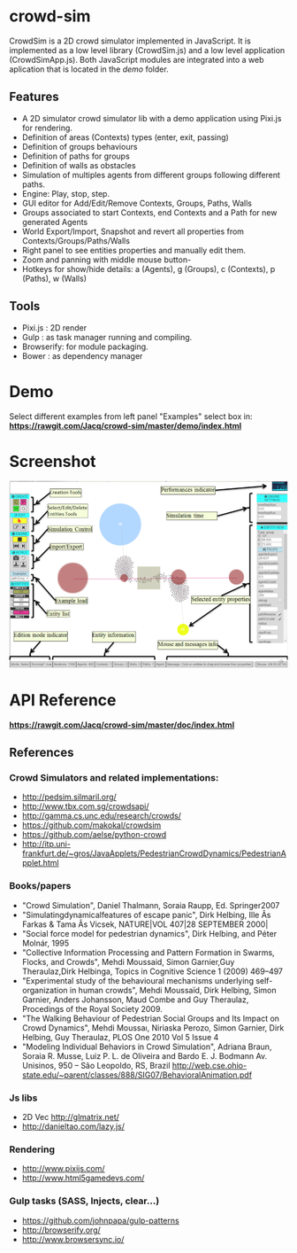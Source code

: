 crowd-sim
=========

CrowdSim is a 2D crowd simulator implemented in JavaScript. It is implemented as a low level library (CrowdSim.js) and a low level application (CrowdSimApp.js). Both JavaScript modules are integrated into a web aplication that is located in the *demo* folder.

## Features ##
- A 2D simulator crowd simulator lib with a demo application using Pixi.js for rendering.
- Definition of areas (Contexts) types (enter, exit, passing)
- Definition of groups behaviours
- Definition of paths for groups
- Definition of walls as obstacles
- Simulation of multiples agents from different groups following different paths.
- Engine: Play, stop, step.
- GUI editor for Add/Edit/Remove Contexts, Groups, Paths, Walls
- Groups associated to start Contexts, end Contexts and a Path for new generated Agents
- World Export/Import, Snapshot and revert all properties from Contexts/Groups/Paths/Walls
- Right panel to see entities properties and manually edit them.
- Zoom and panning with middle mouse button-
- Hotkeys for show/hide details: a (Agents), g (Groups), c (Contexts), p (Paths), w (Walls)

## Tools  ##
- Pixi.js : 2D render
- Gulp : as task manager running and compiling.
- Browserify: for module packaging.
- Bower : as dependency manager

# Demo #
Select different examples from left panel "Examples" select box in:
**https://rawgit.com/Jacq/crowd-sim/master/demo/index.html**

# Screenshot #
<img src="editor.png">

# API Reference #
**https://rawgit.com/Jacq/crowd-sim/master/doc/index.html**

## References

### Crowd Simulators and related implementations:
- http://pedsim.silmaril.org/
- http://www.tbx.com.sg/crowdsapi/
- http://gamma.cs.unc.edu/research/crowds/
- https://github.com/makokal/crowdsim
- https://github.com/aelse/python-crowd
- http://itp.uni-frankfurt.de/~gros/JavaApplets/PedestrianCrowdDynamics/PedestrianApplet.html


### Books/papers
- "Crowd Simulation", Daniel Thalmann, Soraia Raupp, Ed. Springer2007
- "Simulatingdynamicalfeatures of escape panic", Dirk Helbing, Ille Âs Farkas & Tama Âs Vicsek, NATURE|VOL 407|28 SEPTEMBER 2000|
- "Social force model for pedestrian dynamics", Dirk Helbing, and Péter Molnár, 1995
- "Collective Information Processing and Pattern Formation in Swarms, Flocks, and Crowds", Mehdi Moussaid, Simon Garnier,Guy Theraulaz,Dirk Helbinga, Topics in Cognitive Science 1 (2009) 469–497
- "Experimental study of the behavioural mechanisms underlying self-organization in human crowds", Mehdi Moussaïd, Dirk Helbing, Simon Garnier, Anders Johansson, Maud Combe and Guy Theraulaz, Procedings of the Royal Society 2009.
- "The Walking Behaviour of Pedestrian Social Groups and Its Impact on Crowd Dynamics", Mehdi Moussaı, Niriaska Perozo, Simon Garnier, Dirk Helbing, Guy Theraulaz, PLOS One 2010 Vol 5 Issue 4
- "Modeling Individual Behaviors in Crowd Simulation", Adriana Braun, Soraia R. Musse, Luiz P. L. de Oliveira and Bardo E. J. Bodmann Av. Unisinos, 950 – São Leopoldo, RS, Brazil  http://web.cse.ohio-state.edu/~parent/classes/888/SIG07/BehavioralAnimation.pdf

### Js libs
- 2D Vec http://glmatrix.net/
- http://danieltao.com/lazy.js/

### Rendering
- http://www.pixijs.com/
- http://www.html5gamedevs.com/

### Gulp tasks (SASS, Injects, clear...)
- https://github.com/johnpapa/gulp-patterns
- http://browserify.org/
- http://www.browsersync.io/
